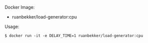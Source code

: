 Docker Image: 

- ruanbekker/load-generator:cpu
 
Usage:
 
```
$ docker run -it -e DELAY_TIME=1 ruanbekker/load-generator:cpu
```

